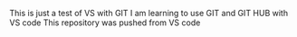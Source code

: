 This is just a test of VS with GIT
I am learning to use GIT and GIT HUB with VS code
This repository was pushed from VS code